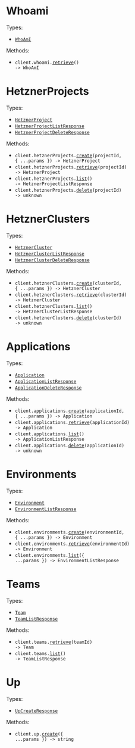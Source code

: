 # Whoami

Types:

- <code><a href="./src/resources/whoami.ts">WhoAmI</a></code>

Methods:

- <code title="get /whoami">client.whoami.<a href="./src/resources/whoami.ts">retrieve</a>() -> WhoAmI</code>

# HetznerProjects

Types:

- <code><a href="./src/resources/hetzner-projects.ts">HetznerProject</a></code>
- <code><a href="./src/resources/hetzner-projects.ts">HetznerProjectListResponse</a></code>
- <code><a href="./src/resources/hetzner-projects.ts">HetznerProjectDeleteResponse</a></code>

Methods:

- <code title="put /hetzner/projects/{projectId}">client.hetznerProjects.<a href="./src/resources/hetzner-projects.ts">create</a>(projectId, { ...params }) -> HetznerProject</code>
- <code title="get /hetzner/projects/{projectId}">client.hetznerProjects.<a href="./src/resources/hetzner-projects.ts">retrieve</a>(projectId) -> HetznerProject</code>
- <code title="get /hetzner/projects">client.hetznerProjects.<a href="./src/resources/hetzner-projects.ts">list</a>() -> HetznerProjectListResponse</code>
- <code title="delete /hetzner/projects/{projectId}">client.hetznerProjects.<a href="./src/resources/hetzner-projects.ts">delete</a>(projectId) -> unknown</code>

# HetznerClusters

Types:

- <code><a href="./src/resources/hetzner-clusters.ts">HetznerCluster</a></code>
- <code><a href="./src/resources/hetzner-clusters.ts">HetznerClusterListResponse</a></code>
- <code><a href="./src/resources/hetzner-clusters.ts">HetznerClusterDeleteResponse</a></code>

Methods:

- <code title="put /hetzner/clusters/{clusterId}">client.hetznerClusters.<a href="./src/resources/hetzner-clusters.ts">create</a>(clusterId, { ...params }) -> HetznerCluster</code>
- <code title="get /hetzner/clusters/{clusterId}">client.hetznerClusters.<a href="./src/resources/hetzner-clusters.ts">retrieve</a>(clusterId) -> HetznerCluster</code>
- <code title="get /hetzner/clusters">client.hetznerClusters.<a href="./src/resources/hetzner-clusters.ts">list</a>() -> HetznerClusterListResponse</code>
- <code title="delete /hetzner/clusters/{clusterId}">client.hetznerClusters.<a href="./src/resources/hetzner-clusters.ts">delete</a>(clusterId) -> unknown</code>

# Applications

Types:

- <code><a href="./src/resources/applications.ts">Application</a></code>
- <code><a href="./src/resources/applications.ts">ApplicationListResponse</a></code>
- <code><a href="./src/resources/applications.ts">ApplicationDeleteResponse</a></code>

Methods:

- <code title="put /applications/{applicationId}">client.applications.<a href="./src/resources/applications.ts">create</a>(applicationId, { ...params }) -> Application</code>
- <code title="get /applications/{applicationId}">client.applications.<a href="./src/resources/applications.ts">retrieve</a>(applicationId) -> Application</code>
- <code title="get /applications">client.applications.<a href="./src/resources/applications.ts">list</a>() -> ApplicationListResponse</code>
- <code title="delete /applications/{applicationId}">client.applications.<a href="./src/resources/applications.ts">delete</a>(applicationId) -> unknown</code>

# Environments

Types:

- <code><a href="./src/resources/environments.ts">Environment</a></code>
- <code><a href="./src/resources/environments.ts">EnvironmentListResponse</a></code>

Methods:

- <code title="put /environments/{environmentId}">client.environments.<a href="./src/resources/environments.ts">create</a>(environmentId, { ...params }) -> Environment</code>
- <code title="get /environments/{environmentId}">client.environments.<a href="./src/resources/environments.ts">retrieve</a>(environmentId) -> Environment</code>
- <code title="get /environments">client.environments.<a href="./src/resources/environments.ts">list</a>({ ...params }) -> EnvironmentListResponse</code>

# Teams

Types:

- <code><a href="./src/resources/teams.ts">Team</a></code>
- <code><a href="./src/resources/teams.ts">TeamListResponse</a></code>

Methods:

- <code title="get /teams/{teamId}">client.teams.<a href="./src/resources/teams.ts">retrieve</a>(teamId) -> Team</code>
- <code title="get /teams">client.teams.<a href="./src/resources/teams.ts">list</a>() -> TeamListResponse</code>

# Up

Types:

- <code><a href="./src/resources/up.ts">UpCreateResponse</a></code>

Methods:

- <code title="post /up">client.up.<a href="./src/resources/up.ts">create</a>({ ...params }) -> string</code>
